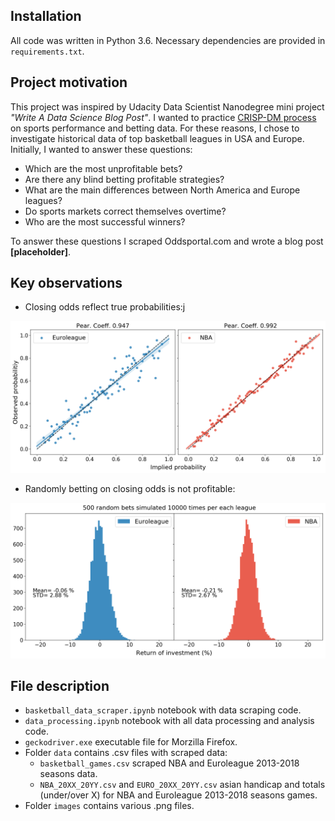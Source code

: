 ## Installation

All code was written in Python 3.6. Necessary dependencies are provided in `requirements.txt`.

## Project motivation

This project was inspired by Udacity Data Scientist Nanodegree mini project *"Write A Data Science Blog
 Post"*. I wanted to practice
  [CRISP-DM process](https://en.wikipedia.org/wiki/Cross-industry_standard_process_for_data_mining) 
  on  sports performance and betting data. For these reasons, I chose to investigate
   historical data of top basketball leagues in USA and Europe. Initially, I wanted to answer these 
   questions:

* Which are the most unprofitable bets?
* Are there any blind betting profitable strategies?
* What are the main differences between North America and Europe leagues?
* Do sports markets correct themselves overtime?
* Who are the most successful winners?

To answer these questions I scraped Oddsportal.com and wrote a blog post **[placeholder]**.

## Key observations

* Closing odds reflect true probabilities:j

![fig 1](images/observed_prob_vs_implied_separate.png "Correlation plot")

* Randomly betting on closing odds is not profitable:

![fig 2](images/random_bet_simulations.png "Simulation results")

## File description

* `basketball_data_scraper.ipynb` notebook with data scraping code.
* `data_processing.ipynb` notebook with all data processing and analysis code.
* `geckodriver.exe` executable file for Morzilla Firefox.
* Folder `data` contains .csv files with scraped data:
  * `basketball_games.csv` scraped NBA and Euroleague 2013-2018 seasons data.
  * `NBA_20XX_20YY.csv` and `EURO_20XX_20YY.csv` asian handicap and totals (under/over X) for NBA and Euroleague 2013-2018 seasons games.
* Folder `images` contains various .png files.